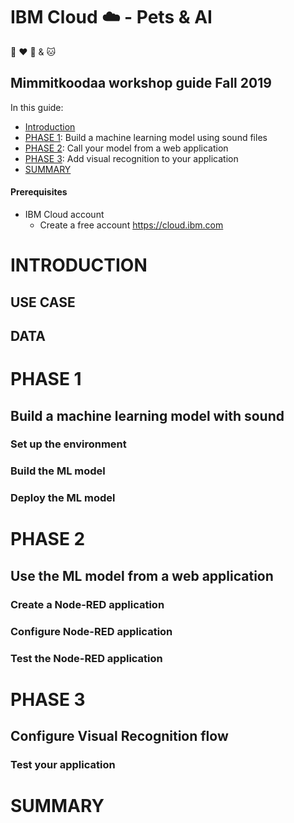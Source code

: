 # IBM Cloud :cloud: -  Pets & AI 
:robot: :heart: :dog: & :cat:
## Mimmitkoodaa workshop guide Fall 2019

In this guide:
  - [Introduction](#introduction)
  - [PHASE 1](#phase-1): Build a machine learning model using sound files
  - [PHASE 2](#phase-2): Call your model from a web application
  - [PHASE 3](#phase-3): Add visual recognition to your application
  - [SUMMARY](#summary)
 

  #### Prerequisites
- IBM Cloud account
  - Create a free account https://cloud.ibm.com
  
# INTRODUCTION

## USE CASE

## DATA 


# PHASE 1

## Build a machine learning model with sound

### Set up the environment

### Build the ML model 

### Deploy the ML model


# PHASE 2

## Use the ML model from a web application 

### Create a Node-RED application

### Configure Node-RED application

### Test the Node-RED application

# PHASE 3

## Configure Visual Recognition flow

### Test your application

# SUMMARY


 
